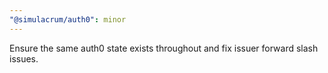 ```yaml
---
"@simulacrum/auth0": minor
---
```


Ensure the same auth0 state exists throughout and fix issuer forward slash issues.